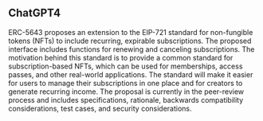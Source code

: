 ## ChatGPT4

ERC-5643 proposes an extension to the EIP-721 standard for non-fungible tokens (NFTs) to include recurring, expirable subscriptions. The proposed interface includes functions for renewing and canceling subscriptions. The motivation behind this standard is to provide a common standard for subscription-based NFTs, which can be used for memberships, access passes, and other real-world applications. The standard will make it easier for users to manage their subscriptions in one place and for creators to generate recurring income. The proposal is currently in the peer-review process and includes specifications, rationale, backwards compatibility considerations, test cases, and security considerations.
